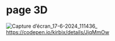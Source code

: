 # page 3D
![Capture d’écran_17-6-2024_111436_](https://github.com/kirbix-dev/welcome-page-3D/assets/171850808/3dc43f6f-ba24-4050-9c3a-9829513ebdc1)
https://codepen.io/kirbix/details/JjqMmOw
